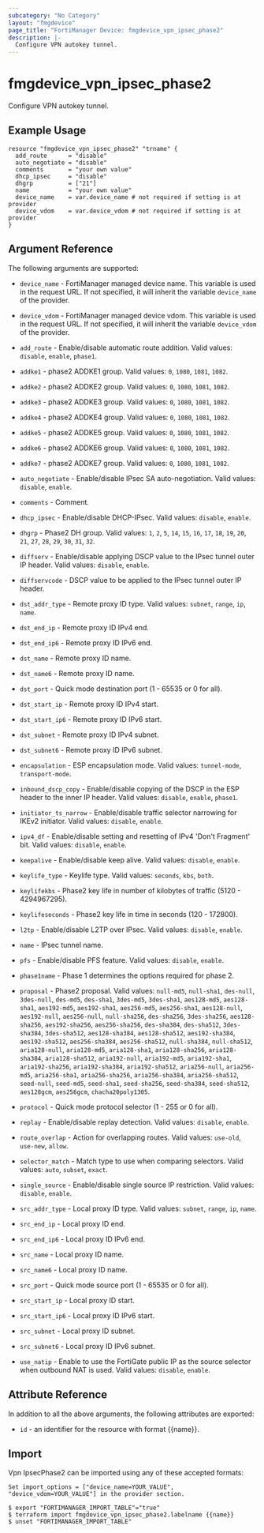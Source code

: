```yaml
---
subcategory: "No Category"
layout: "fmgdevice"
page_title: "FortiManager Device: fmgdevice_vpn_ipsec_phase2"
description: |-
  Configure VPN autokey tunnel.
---
```


# fmgdevice_vpn_ipsec_phase2
Configure VPN autokey tunnel.

## Example Usage

```hcl
resource "fmgdevice_vpn_ipsec_phase2" "trname" {
  add_route      = "disable"
  auto_negotiate = "disable"
  comments       = "your own value"
  dhcp_ipsec     = "disable"
  dhgrp          = ["21"]
  name           = "your own value"
  device_name    = var.device_name # not required if setting is at provider
  device_vdom    = var.device_vdom # not required if setting is at provider
}
```

## Argument Reference


The following arguments are supported:

* `device_name` - FortiManager managed device name. This variable is used in the request URL. If not specified, it will inherit the variable `device_name` of the provider.
* `device_vdom` - FortiManager managed device vdom. This variable is used in the request URL. If not specified, it will inherit the variable `device_vdom` of the provider.

* `add_route` - Enable/disable automatic route addition. Valid values: `disable`, `enable`, `phase1`.

* `addke1` - phase2 ADDKE1 group. Valid values: `0`, `1080`, `1081`, `1082`.

* `addke2` - phase2 ADDKE2 group. Valid values: `0`, `1080`, `1081`, `1082`.

* `addke3` - phase2 ADDKE3 group. Valid values: `0`, `1080`, `1081`, `1082`.

* `addke4` - phase2 ADDKE4 group. Valid values: `0`, `1080`, `1081`, `1082`.

* `addke5` - phase2 ADDKE5 group. Valid values: `0`, `1080`, `1081`, `1082`.

* `addke6` - phase2 ADDKE6 group. Valid values: `0`, `1080`, `1081`, `1082`.

* `addke7` - phase2 ADDKE7 group. Valid values: `0`, `1080`, `1081`, `1082`.

* `auto_negotiate` - Enable/disable IPsec SA auto-negotiation. Valid values: `disable`, `enable`.

* `comments` - Comment.
* `dhcp_ipsec` - Enable/disable DHCP-IPsec. Valid values: `disable`, `enable`.

* `dhgrp` - Phase2 DH group. Valid values: `1`, `2`, `5`, `14`, `15`, `16`, `17`, `18`, `19`, `20`, `21`, `27`, `28`, `29`, `30`, `31`, `32`.

* `diffserv` - Enable/disable applying DSCP value to the IPsec tunnel outer IP header. Valid values: `disable`, `enable`.

* `diffservcode` - DSCP value to be applied to the IPsec tunnel outer IP header.
* `dst_addr_type` - Remote proxy ID type. Valid values: `subnet`, `range`, `ip`, `name`.

* `dst_end_ip` - Remote proxy ID IPv4 end.
* `dst_end_ip6` - Remote proxy ID IPv6 end.
* `dst_name` - Remote proxy ID name.
* `dst_name6` - Remote proxy ID name.
* `dst_port` - Quick mode destination port (1 - 65535 or 0 for all).
* `dst_start_ip` - Remote proxy ID IPv4 start.
* `dst_start_ip6` - Remote proxy ID IPv6 start.
* `dst_subnet` - Remote proxy ID IPv4 subnet.
* `dst_subnet6` - Remote proxy ID IPv6 subnet.
* `encapsulation` - ESP encapsulation mode. Valid values: `tunnel-mode`, `transport-mode`.

* `inbound_dscp_copy` - Enable/disable copying of the DSCP in the ESP header to the inner IP header. Valid values: `disable`, `enable`, `phase1`.

* `initiator_ts_narrow` - Enable/disable traffic selector narrowing for IKEv2 initiator. Valid values: `disable`, `enable`.

* `ipv4_df` - Enable/disable setting and resetting of IPv4 'Don't Fragment' bit. Valid values: `disable`, `enable`.

* `keepalive` - Enable/disable keep alive. Valid values: `disable`, `enable`.

* `keylife_type` - Keylife type. Valid values: `seconds`, `kbs`, `both`.

* `keylifekbs` - Phase2 key life in number of kilobytes of traffic (5120 - 4294967295).
* `keylifeseconds` - Phase2 key life in time in seconds (120 - 172800).
* `l2tp` - Enable/disable L2TP over IPsec. Valid values: `disable`, `enable`.

* `name` - IPsec tunnel name.
* `pfs` - Enable/disable PFS feature. Valid values: `disable`, `enable`.

* `phase1name` - Phase 1 determines the options required for phase 2.
* `proposal` - Phase2 proposal. Valid values: `null-md5`, `null-sha1`, `des-null`, `3des-null`, `des-md5`, `des-sha1`, `3des-md5`, `3des-sha1`, `aes128-md5`, `aes128-sha1`, `aes192-md5`, `aes192-sha1`, `aes256-md5`, `aes256-sha1`, `aes128-null`, `aes192-null`, `aes256-null`, `null-sha256`, `des-sha256`, `3des-sha256`, `aes128-sha256`, `aes192-sha256`, `aes256-sha256`, `des-sha384`, `des-sha512`, `3des-sha384`, `3des-sha512`, `aes128-sha384`, `aes128-sha512`, `aes192-sha384`, `aes192-sha512`, `aes256-sha384`, `aes256-sha512`, `null-sha384`, `null-sha512`, `aria128-null`, `aria128-md5`, `aria128-sha1`, `aria128-sha256`, `aria128-sha384`, `aria128-sha512`, `aria192-null`, `aria192-md5`, `aria192-sha1`, `aria192-sha256`, `aria192-sha384`, `aria192-sha512`, `aria256-null`, `aria256-md5`, `aria256-sha1`, `aria256-sha256`, `aria256-sha384`, `aria256-sha512`, `seed-null`, `seed-md5`, `seed-sha1`, `seed-sha256`, `seed-sha384`, `seed-sha512`, `aes128gcm`, `aes256gcm`, `chacha20poly1305`.

* `protocol` - Quick mode protocol selector (1 - 255 or 0 for all).
* `replay` - Enable/disable replay detection. Valid values: `disable`, `enable`.

* `route_overlap` - Action for overlapping routes. Valid values: `use-old`, `use-new`, `allow`.

* `selector_match` - Match type to use when comparing selectors. Valid values: `auto`, `subset`, `exact`.

* `single_source` - Enable/disable single source IP restriction. Valid values: `disable`, `enable`.

* `src_addr_type` - Local proxy ID type. Valid values: `subnet`, `range`, `ip`, `name`.

* `src_end_ip` - Local proxy ID end.
* `src_end_ip6` - Local proxy ID IPv6 end.
* `src_name` - Local proxy ID name.
* `src_name6` - Local proxy ID name.
* `src_port` - Quick mode source port (1 - 65535 or 0 for all).
* `src_start_ip` - Local proxy ID start.
* `src_start_ip6` - Local proxy ID IPv6 start.
* `src_subnet` - Local proxy ID subnet.
* `src_subnet6` - Local proxy ID IPv6 subnet.
* `use_natip` - Enable to use the FortiGate public IP as the source selector when outbound NAT is used. Valid values: `disable`, `enable`.



## Attribute Reference

In addition to all the above arguments, the following attributes are exported:
* `id` - an identifier for the resource with format {{name}}.

## Import

Vpn IpsecPhase2 can be imported using any of these accepted formats:
```
Set import_options = ["device_name=YOUR_VALUE", "device_vdom=YOUR_VALUE"] in the provider section.

$ export "FORTIMANAGER_IMPORT_TABLE"="true"
$ terraform import fmgdevice_vpn_ipsec_phase2.labelname {{name}}
$ unset "FORTIMANAGER_IMPORT_TABLE"
```

